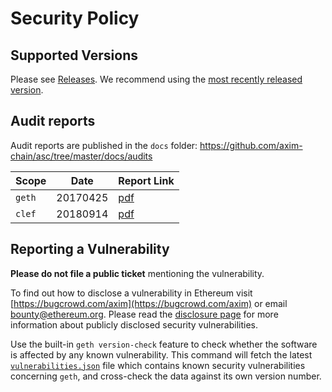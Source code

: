 # Security Policy

## Supported Versions

Please see [Releases](https://github.com/axim-chain/asc/releases). We recommend using the [most recently released version](https://github.com/axim-chain/asc/releases/latest).

## Audit reports

Audit reports are published in the `docs` folder: https://github.com/axim-chain/asc/tree/master/docs/audits

| Scope  | Date     | Report Link                                                                                              |
| ------ | -------- | -------------------------------------------------------------------------------------------------------- |
| `geth` | 20170425 | [pdf](https://github.com/ethereum/go-ethereum/blob/master/docs/audits/2017-04-25_Geth-audit_Truesec.pdf) |
| `clef` | 20180914 | [pdf](https://github.com/ethereum/go-ethereum/blob/master/docs/audits/2018-09-14_Clef-audit_NCC.pdf)     |

## Reporting a Vulnerability

**Please do not file a public ticket** mentioning the vulnerability.

To find out how to disclose a vulnerability in Ethereum visit [https://bugcrowd.com/axim](https://bugcrowd.com/axim) or email bounty@ethereum.org. Please read the [disclosure page](https://github.com/axim-chain/asc/security/advisories) for more information about publicly disclosed security vulnerabilities.

Use the built-in `geth version-check` feature to check whether the software is affected by any known vulnerability. This command will fetch the latest [`vulnerabilities.json`](https://geth.ethereum.org/docs/vulnerabilities/vulnerabilities.json) file which contains known security vulnerabilities concerning `geth`, and cross-check the data against its own version number.
